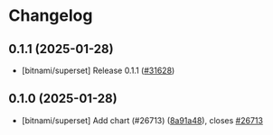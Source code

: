 # Changelog

## 0.1.1 (2025-01-28)

* [bitnami/superset] Release 0.1.1 ([#31628](https://github.com/bitnami/charts/pull/31628))

## 0.1.0 (2025-01-28)

* [bitnami/superset] Add chart (#26713) ([8a91a48](https://github.com/bitnami/charts/commit/8a91a4864d11cd079ca6dfe15cbdd8cc5654008c)), closes [#26713](https://github.com/bitnami/charts/issues/26713)
